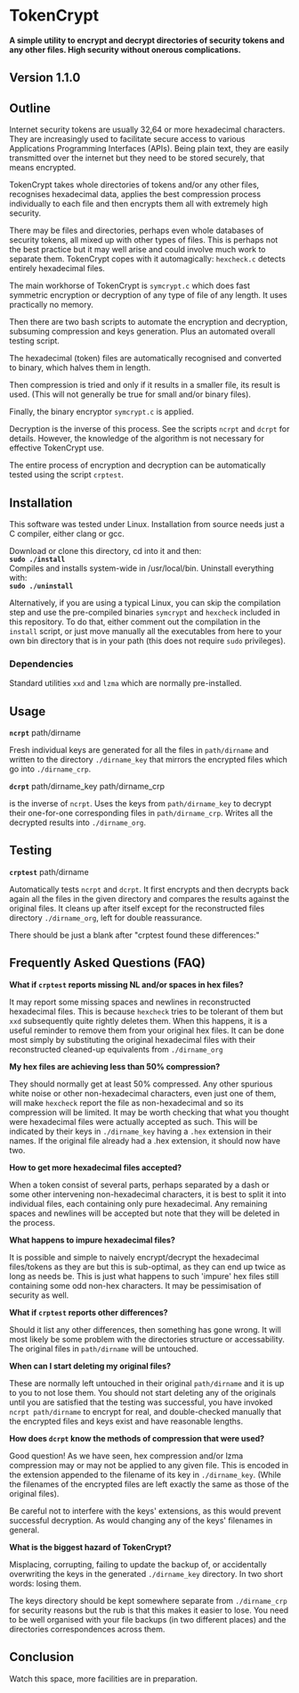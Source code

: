 # TokenCrypt

**A simple utility to encrypt and decrypt directories of security tokens and any other files.
High security without onerous complications.**

## Version 1.1.0  

## Outline

Internet security tokens are usually 32,64 or more hexadecimal characters. 
They are increasingly used to facilitate secure access to various 
Applications Programming Interfaces (APIs). Being plain text,
they are easily transmitted over the internet but they need to be stored securely,
that means encrypted. 

TokenCrypt takes whole directories of tokens
and/or any other files, recognises hexadecimal data, applies the best compression 
process individually to each file and then encrypts them all with extremely high security.

There may be files and directories, perhaps even whole databases of security tokens,
all mixed up with other types of files. This is perhaps not the best practice but 
it may well arise and could involve much work to separate them. TokenCrypt copes with it
automagically: `hexcheck.c` detects entirely hexadecimal files.

The main workhorse of TokenCrypt is `symcrypt.c` which does fast symmetric
encryption or decryption of any type of file of any length. It uses practically no memory.

Then there are two bash scripts to automate the encryption and decryption,
subsuming compression and keys generation. Plus an automated overall testing script.

The hexadecimal (token) files are automatically recognised and converted to binary, 
which halves them in length.

Then compression is tried and only if it results in a smaller file, its result is used.
(This will not generally be true for small and/or binary files).

Finally, the binary encryptor `symcrypt.c` is applied.

Decryption is the inverse of this process. See the scripts `ncrpt` and `dcrpt` for details.
However, the knowledge of the algorithm is not necessary for effective TokenCrypt use.

The entire process of encryption and decryption can be automatically
tested using the script `crptest`.

## Installation

This software was tested under Linux. 
Installation from source needs just a C compiler, either clang or gcc.

Download or clone this directory, cd into it and then:  
**`sudo ./install`**  
Compiles and installs system-wide in /usr/local/bin. Uninstall everything with:  
**`sudo ./uninstall`**

Alternatively, if you are using a typical Linux, you can skip the compilation step
and use the pre-compiled binaries `symcrypt` and `hexcheck` included in this repository.
To do that, either comment out the compilation in the `install` script, or just move manually 
all the executables from here to your own bin directory that is in your path 
(this does not require `sudo` privileges).

### Dependencies

Standard utilities `xxd` and `lzma` which are normally pre-installed.

## Usage

**`ncrpt`** path/dirname

Fresh individual keys are generated for all the files in `path/dirname` and
written to the directory `./dirname_key` that mirrors the encrypted files
which go into `./dirname_crp`.

**`dcrpt`** path/dirname_key path/dirname_crp

is the inverse of `ncrpt`. Uses the keys from  `path/dirname_key` to decrypt 
their one-for-one corresponding files in `path/dirname_crp`.
Writes all the decrypted results into `./dirname_org`.

## Testing

**`crptest`** path/dirname 

Automatically tests `ncrpt` and `dcrpt`. It first encrypts and then decrypts back again all the files in the given directory
and compares the results against the original files. It cleans up after itself except for
the reconstructed files directory `./dirname_org`, left for double reassurance.

There should be just a blank after "crptest found these differences:"

## Frequently Asked Questions (FAQ)

**What if `crptest` reports missing NL and/or spaces in hex files?**

It may report some missing spaces and newlines in reconstructed hexadecimal files.
This is because `hexcheck` tries to be tolerant of them but `xxd` subsequently
quite rightly deletes them. When this happens, it is a useful reminder to remove them
from your original hex files. It can be done most simply by substituting the 
original hexadecimal files with their reconstructed cleaned-up equivalents from `./dirname_org`

**My hex files are achieving less than 50% compression?**

They should normally get at least 50% compressed.
Any other spurious white noise or other non-hexadecimal characters, even just one of them,
will make `hexcheck` report the file as non-hexadecimal and so its compression will
be limited. It may be worth checking that what you thought were hexadecimal files
were actually accepted as such. This will be indicated by their keys in `./dirname_key`
having a `.hex` extension in their names. If the original file already had a .hex extension,
it should now have two.

**How to get more hexadecimal files accepted?**

When a token consist of several parts, perhaps separated by a dash or some
other intervening non-hexadecimal characters, it is best to split it into individual
files, each containing only pure hexadecimal. Any remaining spaces and newlines 
will be accepted but note that they will be deleted in the process.

**What happens to impure hexadecimal files?**

It is possible and simple to naively encrypt/decrypt the hexadecimal files/tokens
as they are but this is sub-optimal, as they can end up twice as long as needs be. 
This is just what happens to such 'impure' hex files still containing some odd non-hex characters.
It may be pessimisation of security as well.

**What if `crptest` reports other differences?**

Should it list any other differences, then something has gone wrong. It will most
likely be some problem with the directories structure or accessability.
The original files in `path/dirname` will be untouched.

**When can I start deleting my original files?**

These are normally left untouched in their original `path/dirname` and it is up to you
to not lose them. You should not start deleting any of the originals until you 
are satisfied that the testing was successful, you have invoked `ncrpt path/dirname` 
to encrypt for real, and double-checked manually that the encrypted files and keys exist
and have reasonable lengths.

**How does `dcrpt` know the methods of compression that were used?**

Good question! As we have seen, hex compression and/or lzma compression may or may not
be applied to any given file. This is encoded in the extension appended to the filename
of its key in `./dirname_key`. (While the filenames of the encrypted files are left 
exactly the same as those of the original files).

Be careful not to interfere with the keys' extensions, as this would prevent successful decryption.
As would changing any of the keys' filenames in general.

**What is the biggest hazard of TokenCrypt?**

Misplacing, corrupting, failing to update the backup of, or accidentally overwriting the keys in the generated
`./dirname_key` directory. In two short words: losing them. 

The keys directory should be kept somewhere separate from 
`./dirname_crp` for security reasons but the rub is that this makes it easier to lose.
You need to be well organised with your file backups (in two different places)
and the directories correspondences across them.

## Conclusion

Watch this space, more facilities are in preparation.
